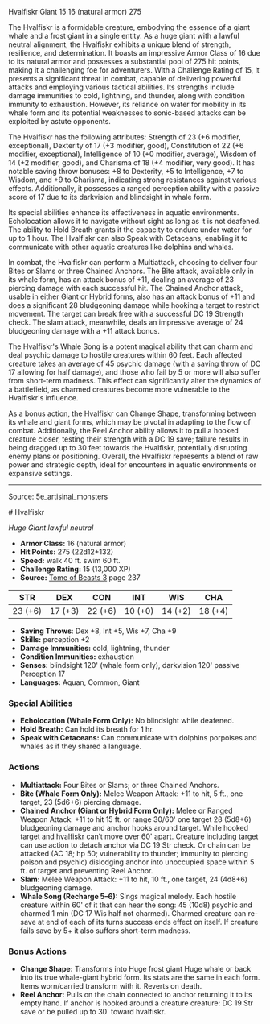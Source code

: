 <MonsterName/>Hvalfiskr</MonsterName>
<CreatureType/>Giant</CreatureType>
<CR/>15</CR>
<AC/>16 (natural armor)</AC>
<HP/>275</HP>
<summary>The Hvalfiskr is a formidable creature, embodying the essence of a giant whale and a frost giant in a single entity. As a huge giant with a lawful neutral alignment, the Hvalfiskr exhibits a unique blend of strength, resilience, and determination. It boasts an impressive Armor Class of 16 due to its natural armor and possesses a substantial pool of 275 hit points, making it a challenging foe for adventurers. With a Challenge Rating of 15, it presents a significant threat in combat, capable of delivering powerful attacks and employing various tactical abilities. Its strengths include damage immunities to cold, lightning, and thunder, along with condition immunity to exhaustion. However, its reliance on water for mobility in its whale form and its potential weaknesses to sonic-based attacks can be exploited by astute opponents.</summary>

<detail>

The Hvalfiskr has the following attributes: Strength of 23 (+6 modifier, exceptional), Dexterity of 17 (+3 modifier, good), Constitution of 22 (+6 modifier, exceptional), Intelligence of 10 (+0 modifier, average), Wisdom of 14 (+2 modifier, good), and Charisma of 18 (+4 modifier, very good). It has notable saving throw bonuses: +8 to Dexterity, +5 to Intelligence, +7 to Wisdom, and +9 to Charisma, indicating strong resistances against various effects. Additionally, it possesses a ranged perception ability with a passive score of 17 due to its darkvision and blindsight in whale form.

Its special abilities enhance its effectiveness in aquatic environments. Echolocation allows it to navigate without sight as long as it is not deafened. The ability to Hold Breath grants it the capacity to endure under water for up to 1 hour. The Hvalfiskr can also Speak with Cetaceans, enabling it to communicate with other aquatic creatures like dolphins and whales.

In combat, the Hvalfiskr can perform a Multiattack, choosing to deliver four Bites or Slams or three Chained Anchors. The Bite attack, available only in its whale form, has an attack bonus of +11, dealing an average of 23 piercing damage with each successful hit. The Chained Anchor attack, usable in either Giant or Hybrid forms, also has an attack bonus of +11 and does a significant 28 bludgeoning damage while hooking a target to restrict movement. The target can break free with a successful DC 19 Strength check. The slam attack, meanwhile, deals an impressive average of 24 bludgeoning damage with a +11 attack bonus.

The Hvalfiskr's Whale Song is a potent magical ability that can charm and deal psychic damage to hostile creatures within 60 feet. Each affected creature takes an average of 45 psychic damage (with a saving throw of DC 17 allowing for half damage), and those who fail by 5 or more will also suffer from short-term madness. This effect can significantly alter the dynamics of a battlefield, as charmed creatures become more vulnerable to the Hvalfiskr's influence.

As a bonus action, the Hvalfiskr can Change Shape, transforming between its whale and giant forms, which may be pivotal in adapting to the flow of combat. Additionally, the Reel Anchor ability allows it to pull a hooked creature closer, testing their strength with a DC 19 save; failure results in being dragged up to 30 feet towards the Hvalfiskr, potentially disrupting enemy plans or positioning. Overall, the Hvalfiskr represents a blend of raw power and strategic depth, ideal for encounters in aquatic environments or expansive settings.</detail>



---

Source: 5e_artisinal_monsters

<statblock>
# Hvalfiskr

*Huge* *Giant* *lawful neutral*

- **Armor Class:** 16 (natural armor)
- **Hit Points:** 275 (22d12+132)
- **Speed:** walk 40 ft. swim 60 ft.
- **Challenge Rating:** 15 (13,000 XP)
- **Source:** [Tome of Beasts 3](https://koboldpress.com/kpstore/product/tome-of-beasts-3-for-5th-edition/) page 237

| STR | DEX | CON | INT | WIS | CHA |
| --- | --- | --- | --- | --- | --- |
| 23 (+6) | 17 (+3) | 22 (+6) | 10 (+0) | 14 (+2) | 18 (+4) |

- **Saving Throws**: Dex +8, Int +5, Wis +7, Cha +9
- **Skills:** perception +2
- **Damage Immunities:** cold, lightning, thunder
- **Condition Immunities:** exhaustion
- **Senses:** blindsight 120' (whale form only), darkvision 120' passive Perception 17
- **Languages:** Aquan, Common, Giant

### Special Abilities

- **Echolocation (Whale Form Only):** No blindsight while deafened.
- **Hold Breath:** Can hold its breath for 1 hr.
- **Speak with Cetaceans:** Can communicate with dolphins porpoises and whales as if they shared a language.

### Actions

- **Multiattack:** Four Bites or Slams; or three Chained Anchors.
- **Bite (Whale Form Only):** Melee Weapon Attack: +11 to hit, 5 ft., one target, 23 (5d6+6) piercing damage.
- **Chained Anchor (Giant or Hybrid Form Only):** Melee or Ranged Weapon Attack: +11 to hit 15 ft. or range 30/60' one target 28 (5d8+6) bludgeoning damage and anchor hooks around target. While hooked target and hvalfiskr can’t move over 60' apart. Creature including target can use action to detach anchor via DC 19 Str check. Or chain can be attacked (AC 18; hp 50; vulnerability to thunder; immunity to piercing poison and psychic) dislodging anchor into unoccupied space within 5 ft. of target and preventing Reel Anchor.
- **Slam:** Melee Weapon Attack: +11 to hit, 10 ft., one target, 24 (4d8+6) bludgeoning damage. 
- **Whale Song (Recharge 5–6):** Sings magical melody. Each hostile creature within 60' of it that can hear the song: 45 (10d8) psychic and charmed 1 min (DC 17 Wis half not charmed). Charmed creature can re-save at end of each of its turns success ends effect on itself. If creature fails save by 5+ it also suffers short-term madness.

### Bonus Actions

- **Change Shape:** Transforms into Huge frost giant Huge whale or back into its true whale-giant hybrid form. Its stats are the same in each form. Items worn/carried transform with it. Reverts on death.
- **Reel Anchor:** Pulls on the chain connected to anchor returning it to its empty hand. If anchor is hooked around a creature creature: DC 19 Str save or be pulled up to 30' toward hvalfiskr.


</statblock>


